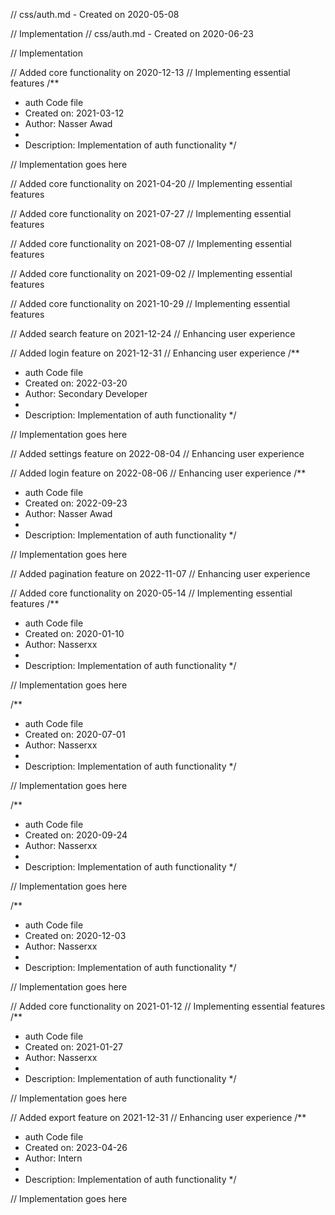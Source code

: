 // css/auth.md - Created on 2020-05-08

// Implementation
// css/auth.md - Created on 2020-06-23

// Implementation

// Added core functionality on 2020-12-13
// Implementing essential features
/**
 * auth Code file
 * Created on: 2021-03-12
 * Author: Nasser Awad
 *
 * Description: Implementation of auth functionality
 */
 
// Implementation goes here


// Added core functionality on 2021-04-20
// Implementing essential features

// Added core functionality on 2021-07-27
// Implementing essential features

// Added core functionality on 2021-08-07
// Implementing essential features

// Added core functionality on 2021-09-02
// Implementing essential features

// Added core functionality on 2021-10-29
// Implementing essential features

// Added search feature on 2021-12-24
// Enhancing user experience

// Added login feature on 2021-12-31
// Enhancing user experience
/**
 * auth Code file
 * Created on: 2022-03-20
 * Author: Secondary Developer
 *
 * Description: Implementation of auth functionality
 */
 
// Implementation goes here


// Added settings feature on 2022-08-04
// Enhancing user experience

// Added login feature on 2022-08-06
// Enhancing user experience
/**
 * auth Code file
 * Created on: 2022-09-23
 * Author: Nasser Awad
 *
 * Description: Implementation of auth functionality
 */
 
// Implementation goes here


// Added pagination feature on 2022-11-07
// Enhancing user experience

// Added core functionality on 2020-05-14
// Implementing essential features
/**
 * auth Code file
 * Created on: 2020-01-10
 * Author: Nasserxx
 *
 * Description: Implementation of auth functionality
 */
 
// Implementation goes here

/**
 * auth Code file
 * Created on: 2020-07-01
 * Author: Nasserxx
 *
 * Description: Implementation of auth functionality
 */
 
// Implementation goes here

/**
 * auth Code file
 * Created on: 2020-09-24
 * Author: Nasserxx
 *
 * Description: Implementation of auth functionality
 */
 
// Implementation goes here

/**
 * auth Code file
 * Created on: 2020-12-03
 * Author: Nasserxx
 *
 * Description: Implementation of auth functionality
 */
 
// Implementation goes here


// Added core functionality on 2021-01-12
// Implementing essential features
/**
 * auth Code file
 * Created on: 2021-01-27
 * Author: Nasserxx
 *
 * Description: Implementation of auth functionality
 */
 
// Implementation goes here


// Added export feature on 2021-12-31
// Enhancing user experience
/**
 * auth Code file
 * Created on: 2023-04-26
 * Author: Intern
 *
 * Description: Implementation of auth functionality
 */
 
// Implementation goes here

